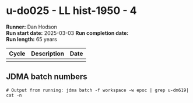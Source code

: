 # u-do025 - LL hist-1950 - 4

**Runner:** Dan Hodson   
**Run start date:** 2025-03-03 
**Run completion date:**  
**Run length:** 65 years   

| Cycle | Description | Date |
| --- | --- | --- |
| | | |


## JDMA batch numbers
```
# Output from running: jdma batch -f workspace -w epoc | grep u-dm619| cat -n
```
